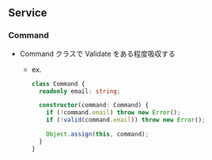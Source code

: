 ## Service

### Command

- Command クラスで Validate をある程度吸収する

  - ex.

    ```ts
    class Command {
      readonly email: string;

      constructor(command: Command) {
        if (!command.email) throw new Error();
        if (!valid(command.email)) throw new Error();

        Object.assign(this, command);
      }
    }
    ```
